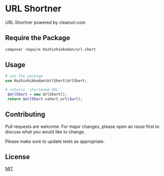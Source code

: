 # URL Shortner

URL Shortner powered by cleanuri.com

## Require the Package

```bash
composer require Kozhinhikkodan/url-short
```

## Usage

```php
# use the package
use Kozhinhikkodan\UrlShort\UrlShort;

# returns 'shortened URL'
 $UrlShort = new UrlShort();
 return $UrlShort->short_url($url);
```

## Contributing
Pull requests are welcome. For major changes, please open an issue first to discuss what you would like to change.

Please make sure to update tests as appropriate.

## License
[MIT](https://choosealicense.com/licenses/mit/)